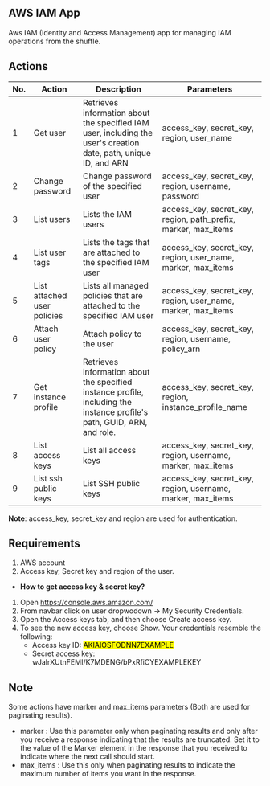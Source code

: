 ## AWS IAM App
Aws IAM (Identity and Access Management) app for managing IAM operations from the shuffle.

## Actions

| No. | Action | Description | Parameters |
|-----|--------|-------------|------------|
|1 | Get user | Retrieves information about the specified IAM user, including the user's creation date, path, unique ID, and ARN | access_key, secret_key, region, user_name
|2 | Change password | Change password of the specified user | access_key, secret_key, region, username, password
|3 | List users | Lists the IAM users | access_key, secret_key, region, path_prefix, marker, max_items
|4 | List user tags | Lists the tags that are attached to the specified IAM user | access_key, secret_key, region, user_name, marker, max_items
|5 | List attached user policies | Lists all managed policies that are attached to the specified IAM user | access_key, secret_key, region, user_name, marker, max_items
|6 | Attach user policy | Attach policy to the user | access_key, secret_key, region, username, policy_arn
|7 | Get instance profile | Retrieves information about the specified instance profile, including the instance profile's path, GUID, ARN, and role. | access_key, secret_key, region, instance_profile_name
|8 | List access keys | List all access keys | access_key, secret_key, region, username, marker, max_items
|9 | List ssh public keys | List SSH public keys | access_key, secret_key, region, username, marker, max_items

__Note__: access_key, secret_key and region are used for authentication.

## Requirements

1. AWS account
2. Access key, Secret key and region of the user. 

- __How to get access key & secret key?__
1. Open https://console.aws.amazon.com/
2. From navbar click on user dropwodown &#8594; My Security Credentials.
3. Open the Access keys tab, and then choose Create access key.
4. To see the new access key, choose Show. Your credentials resemble the following:
   - Access key ID: <mark>AKIAIOSFODNN7EXAMPLE</mark>
   - Secret access key: wJalrXUtnFEMI/K7MDENG/bPxRfiCYEXAMPLEKEY
 
 ## Note
 Some actions have marker and max_items parameters (Both are used for paginating results).
 - marker : Use this parameter only when paginating results and only after you receive a response indicating that the results are truncated. Set it to the value of the Marker element in the response that you received to indicate where the next call should start.
 - max_items : Use this only when paginating results to indicate the maximum number of items you want in the response.
